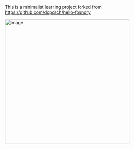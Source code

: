 This is a minimalist learning project forked from https://github.com/dcposch/hello-foundry

<img width="404" alt="image" src="https://user-images.githubusercontent.com/692818/187043766-d2f8e77d-9b41-44fd-a7f7-d5dc34a7ab6b.png">

